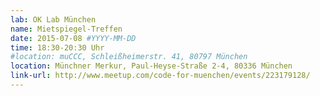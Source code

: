 ```yaml
---
lab: OK Lab München
name: Mietspiegel-Treffen
date: 2015-07-08 #YYYY-MM-DD
time: 18:30-20:30 Uhr
#location: muCCC, Schleißheimerstr. 41, 80797 München
location: Münchner Merkur, Paul-Heyse-Straße 2-4, 80336 München
link-url: http://www.meetup.com/code-for-muenchen/events/223179128/
---
```

